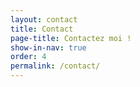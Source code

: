 ```yaml
---
layout: contact
title: Contact
page-title: Contactez moi !
show-in-nav: true
order: 4
permalink: /contact/
---
```



